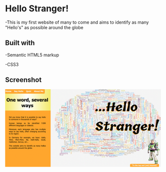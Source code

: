 # Hello Stranger!
-This is my first website of many to come and aims to identify as many "Hello's" as possible around the globe

## Built with
-Semantic HTML5 markup

-CSS3

## Screenshot
![](./img/screenshot.png)